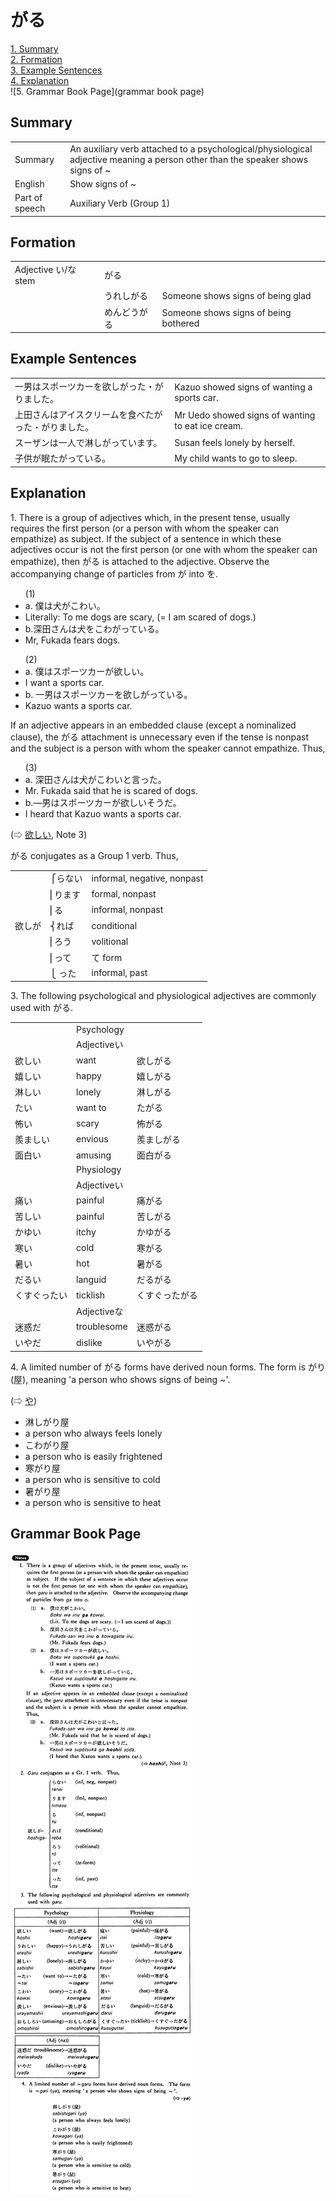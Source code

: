 # がる

[1. Summary](#summary)<br>
[2. Formation](#formation)<br>
[3. Example Sentences](#example-sentences)<br>
[4. Explanation](#explanation)<br>
![5. Grammar Book Page](grammar book page)<br>


## Summary

<table><tr>   <td>Summary</td>   <td>An auxiliary verb attached to a psychological/physiological adjective meaning a person other than the speaker shows signs of ~</td></tr><tr>   <td>English</td>   <td>Show signs of ~</td></tr><tr>   <td>Part of speech</td>   <td>Auxiliary Verb (Group 1)</td></tr></table>

## Formation

<table class="table"> <tbody><tr class="tr head"> <td class="td"><span class="bold"><span>Adjective い/な stem </span></span></td> <td class="td"><span class="concept">がる</span> </td> <td class="td"><span>&nbsp;</span></td> </tr> <tr class="tr"> <td class="td"><span>&nbsp;</span></td> <td class="td"><span>うれし<span class="concept">がる</span></span> </td> <td class="td"><span>Someone    shows signs of being glad</span></td> </tr> <tr class="tr"> <td class="td"><span>&nbsp;</span></td> <td class="td"><span>めんどう<span class="concept">がる</span></span> </td> <td class="td"><span>Someone    shows signs of being bothered</span></td> </tr> </tbody></table>

## Example Sentences

<table><tr>   <td>一男はスポーツカーを欲しがった・がりました。</td>   <td>Kazuo showed signs of wanting a sports car.</td></tr><tr>   <td>上田さんはアイスクリームを食べたがった・がりました。</td>   <td>Mr Uedo showed signs of wanting to eat ice cream.</td></tr><tr>   <td>スーザンは一人で淋しがっています。</td>   <td>Susan feels lonely by herself.</td></tr><tr>   <td>子供が眠たがっている。</td>   <td>My child wants to go to sleep.</td></tr></table>

## Explanation

<p>1. There is a group of adjectives which, in the present tense, usually requires the first person (or a person with whom the speaker can empathize) as subject. If the subject of a sentence in which these adjectives occur is not the first person (or one with whom the speaker can empathize), then <span class="cloze">がる</span> is attached to the adjective. Observe the accompanying change of particles from が into を.</p>  <ul>(1) <li>a. 僕は犬がこわい。</li> <li>Literally: To me dogs are scary, (= I am scared of dogs.)</li> <div class="divide"></div> <li>b.深田さんは犬をこわ<span class="cloze">がっている</span>。</li> <li>Mr, Fukada fears dogs.</li> </ul>  <ul>(2) <li>a. 僕はスポーツカーが欲しい。</li> <li>I want a sports car.</li> <div class="divide"></div> <li>b. 一男はスポーツカーを欲し<span class="cloze">がっている</span>。</li> <li>Kazuo wants a sports car.</li> </ul>  <p>If an adjective appears in an embedded clause (except a nominalized clause), the <span class="cloze">がる</span> attachment is unnecessary even if the tense is nonpast and the subject is a person with whom the speaker cannot empathize. Thus,</p>  <ul>(3) <li>a. 深田さんは犬がこわいと言った。</li> <li>Mr. Fukada said that he is scared of dogs.</li> <div class="divide"></div> <li>b.—男はスポーツカーが欲しいそうだ。</li> <li>I heard that Kazuo wants a sports car.</li> </ul>  <p>(⇨ <a href="#㊦ 欲しい・ほしい (1)">欲しい</a>, Note 3)</p>  <p><span class="cloze">がる</span> conjugates as a Group 1 verb. Thus,</p>  <table class="table"> <tbody> <tr class="tr"> <td class="td"></td> <td class="td">⎧らない</td> <td class="td">informal, negative, nonpast</td> </tr> <tr class="tr"> <td class="td"></td> <td class="td">⎢ります</td> <td class="td">formal, nonpast</td> </tr> <tr class="tr"> <td class="td"></td> <td class="td">⎢る</td> <td class="td">informal, nonpast</td> </tr> <tr class="tr"> <td class="td">欲しが</td> <td class="td">⎨れば</td> <td class="td">conditional</td> </tr> <tr class="tr"> <td class="td"></td> <td class="td">⎢ろう</td> <td class="td">volitional</td> </tr> <tr class="tr"> <td class="td"></td> <td class="td">⎢って</td> <td class="td">て form</td> </tr> <tr class="tr"> <td class="td"></td> <td class="td">⎩  った</td> <td class="td">informal, past</td> </tr> </tbody> </table>  <p>3. The following psychological and physiological adjectives are commonly used with <span class="cloze">がる</span>.</p>  <table class="table"> <tbody> <tr class="tr"> <td class="td"></td> <td class="td">Psychology</td> <td class="td"></td> </tr> <tr class="tr"> <td class="td"></td> <td class="td">Adjectiveい</td> <td class="td"></td> </tr> <tr class="tr"> <td class="td">欲しい</td> <td class="td">want</td> <td class="td">欲し<span class="cloze">がる</span></td> </tr> <tr class="tr"> <td class="td">嬉しい</td> <td class="td">happy</td> <td class="td">嬉し<span class="cloze">がる</span></td> </tr> <tr class="tr"> <td class="td">淋しい</td> <td class="td">lonely</td> <td class="td">淋し<span class="cloze">がる</span></td> </tr> <tr class="tr"> <td class="td">たい</td> <td class="td">want to</td> <td class="td">た<span class="cloze">がる</span></td> </tr> <tr class="tr"> <td class="td">怖い</td> <td class="td">scary</td> <td class="td">怖<span class="cloze">がる</span></td> </tr> <tr class="tr"> <td class="td">羨ましい</td> <td class="td">envious</td> <td class="td">羨まし<span class="cloze">がる</span></td> </tr> <tr class="tr"> <td class="td">面白い</td> <td class="td">amusing</td> <td class="td">面白<span class="cloze">がる</span></td> </tr> <tr class="tr"> <td class="td"></td> <td class="td">Physiology</td> <td class="td"></td> </tr> <tr class="tr"> <td class="td"></td> <td class="td">Adjectiveい</td> <td class="td"></td> </tr> <tr class="tr"> <td class="td">痛い</td> <td class="td">painful</td> <td class="td">痛<span class="cloze">がる</span></td> </tr> <tr class="tr"> <td class="td">苦しい</td> <td class="td">painful</td> <td class="td">苦し<span class="cloze">がる</span></td> </tr> <tr class="tr"> <td class="td">かゆい</td> <td class="td">itchy</td> <td class="td">かゆ<span class="cloze">がる</span></td> </tr> <tr class="tr"> <td class="td">寒い</td> <td class="td">cold</td> <td class="td">寒<span class="cloze">がる</span></td> </tr> <tr class="tr"> <td class="td">暑い</td> <td class="td">hot</td> <td class="td">暑<span class="cloze">がる</span></td> </tr> <tr class="tr"> <td class="td">だるい</td> <td class="td">languid</td> <td class="td">だる<span class="cloze">がる</span></td> </tr> <tr class="tr"> <td class="td">くすぐったい</td> <td class="td">ticklish</td> <td class="td">くすぐった<span class="cloze">がる</span></td> </tr> <tr class="tr"> <td class="td"></td> <td class="td">Adjectiveな</td> <td class="td"></td> </tr> <tr class="tr"> <td class="td">迷惑だ</td> <td class="td">troublesome</td> <td class="td">迷惑<span class="cloze">がる</span></td> </tr> <tr class="tr"> <td class="td">いやだ</td> <td class="td">dislike</td> <td class="td">いや<span class="cloze">がる</span></td> </tr> </tbody> </table>  <p>4. A limited number of <span class="cloze">がる</span> forms have derived noun forms. The form is <span class="cloze">がり</span>(屋), meaning 'a person who shows signs of being ~'.</p>  <p>(⇨ <a href="#㊦ 屋・や">や</a>)</p>  <ul> <li>淋し<span class="cloze">がり</span>屋</li> <li>a person who always feels lonely</li> <div class="divide"></div> <li>こわ<span class="cloze">がり</span>屋</li> <li>a person who is easily frightened</li> <div class="divide"></div> <li>寒<span class="cloze">がり</span>屋</li> <li>a person who is sensitive to cold</li> <div class="divide"></div> <li>暑<span class="cloze">がり</span>屋</li> <li>a person who is sensitive to heat</li> </ul>

## Grammar Book Page

![](../img/Basicがる.png)

